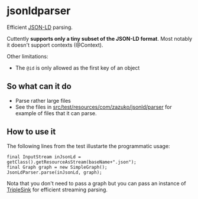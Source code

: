 # jsonldparser

Efficient [JSON-LD](http://json-ld.org/) parsing.

Cuttently **supports only a tiny subset of the JSON-LD format**. Most notably it 
doesn't support contexts (@Context).

Other limitations:
- The `@id` is only allowed as the first key of an object
 

## So what can it do

- Parse rather large files
- See the files in [src/test/resources/com/zazuko/jsonld/parser](src/test/resources/com/zazuko/jsonld/parser) for example of files that it can parse.
 
## How to use it

The following lines from the test illustarte the programmatic usage:

```
final InputStream inJsonLd = getClass().getResourceAsStream(baseName+".json");
final Graph graph = new SimpleGraph();
JsonLdParser.parse(inJsonLd, graph);
```

Nota that you don't need to pass a graph but you can pass an instance of [TripleSink](com/zazuko/jsonld/parser/TripleSink.java) for efficient streaming parsing.
